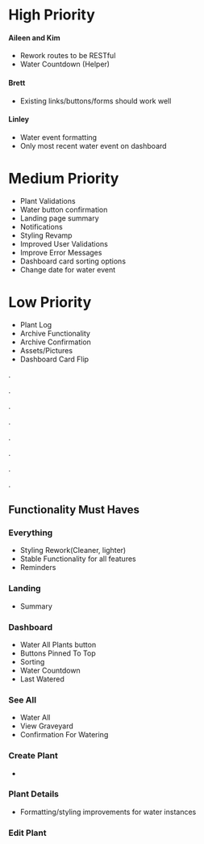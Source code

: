 # High Priority
#### Aileen and Kim
  - Rework routes to be RESTful
  - Water Countdown (Helper)

#### Brett
  - Existing links/buttons/forms should work well

#### Linley
  - Water event formatting
  - Only most recent water event on dashboard

# Medium Priority
  - Plant Validations
  - Water button confirmation
  - Landing page summary
  - Notifications
  - Styling Revamp
  - Improved User Validations
  - Improve Error Messages
  - Dashboard card sorting options
  - Change date for water event

# Low Priority
  - Plant Log
  - Archive Functionality
  - Archive Confirmation
  - Assets/Pictures
  - Dashboard Card Flip

.

.

.

.

.

.

.

.


## **Functionality Must Haves**
### Everything
  - Styling Rework(Cleaner, lighter)
  - Stable Functionality for all features
  - Reminders

### Landing
  - Summary

### Dashboard
  - Water All Plants button
  - Buttons Pinned To Top
  - Sorting
  - Water Countdown
  - Last Watered

### See All
  - Water All
  - View Graveyard
  - Confirmation For Watering


### Create Plant
  -

### Plant Details
  - Formatting/styling improvements for water instances

### Edit Plant
